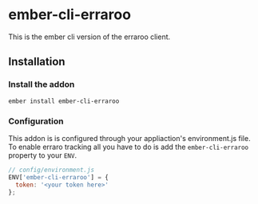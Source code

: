 # ember-cli-erraroo

This is the ember cli version of the erraroo client.

## Installation

### Install the addon

```ember install ember-cli-erraroo```

### Configuration

This addon is is configured through your appliaction's environment.js
file.  To enable erraro tracking all you have to do is add the
```ember-cli-erraroo``` property to your ```ENV```.

```js
// config/environment.js
ENV['ember-cli-erraroo'] = {
  token: '<your token here>'
};
```
